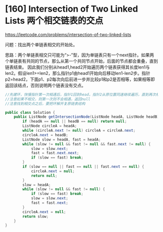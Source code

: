 # [160] Intersection of Two Linked Lists 两个相交链表的交点
https://leetcode.com/problems/intersection-of-two-linked-lists

问题：找出两个单链表相交的开始处。

思路：两个单链表相交只可能为“>-”型，因为单链表只有一个next指针。如果两个单链表有共同的节点，那么从第一个共同节点开始，后面的节点都会重叠，直到链表结束。
因此我们分别从head1,head2开始遍历两个链表获得其长度len1与len2。假设len1>=len2，那么指针p1由head1开始向后移动len1-len2步。指针p2=head2，下面p1、p2每次向后前进一步并比较p1和p2是否相等，如果相等即返回该结点，否则说明两个链表没有交点。

```java
//先建环，快慢指针第一次相遇后，指针1回到head，指针2从原位置同速继续遍历，直到再次相遇即为相交点
//注意如果不相交，则第一次则不会相遇，返回null
//注意找到相交点之后，要把环解开复原链表结构

public class Solution {
    public ListNode getIntersectionNode(ListNode headA, ListNode headB) {
        if (headA == null || headB == null) return null;
        ListNode circleA = headA;
        while (circleA.next != null) circleA = circleA.next;
        circleA.next = headB;
        ListNode slow = headA, fast = headA;
        while (slow != null && fast != null && fast.next != null) {
            slow = slow.next;
            fast = fast.next.next;
            if (slow == fast) break;
        }
        if (slow == null || fast == null || fast.next == null) {
            circleA.next = null;
            return null;
        }
        slow = headA;
        while (slow != null && fast != null) {
            if (slow == fast) break;
            slow = slow.next;
            fast = fast.next;
        }
        circleA.next = null;
        return slow;
    }
}
```